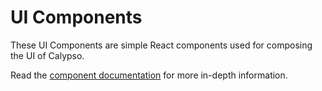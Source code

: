 UI Components
====

These UI Components are simple React components used for composing the UI of Calypso.

Read the [component documentation](https://github.com/Automattic/wp-calypso/blob/HEAD/docs/components.md) for more in-depth information.
